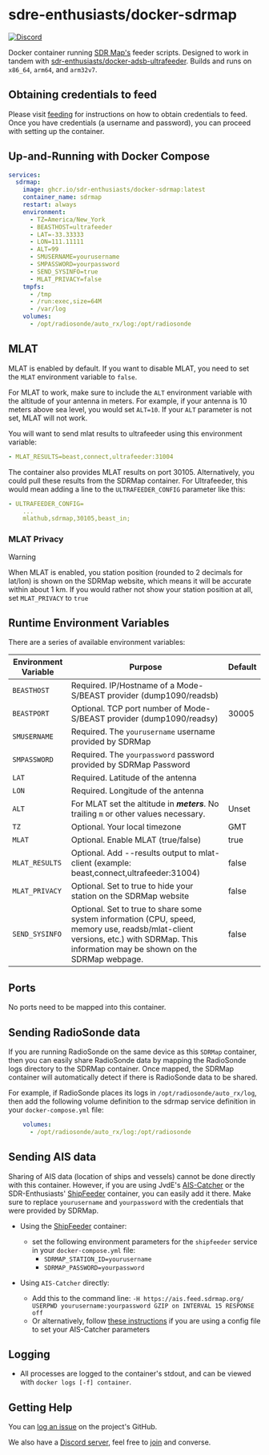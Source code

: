 # sdre-enthusiasts/docker-sdrmap

[![Discord](https://img.shields.io/discord/734090820684349521)](https://discord.gg/sTf9uYF)

Docker container running [SDR Map's](http://sdrmap.org) feeder scripts. Designed to work in tandem with [sdr-enthusiasts/docker-adsb-ultrafeeder](https://github.com/sdr-enthusiasts/docker-adsb-ultrafeeder). Builds and runs on `x86_64`, `arm64`, and `arm32v7`.

## Obtaining credentials to feed

Please visit [feeding](https://github.com/sdrmap/docs/wiki/2.1-Feeding) for instructions on how to obtain credentials to feed. Once you have credentials (a username and password), you can proceed with setting up the container.

## Up-and-Running with Docker Compose

```yaml
services:
  sdrmap:
    image: ghcr.io/sdr-enthusiasts/docker-sdrmap:latest
    container_name: sdrmap
    restart: always
    environment:
      - TZ=America/New_York
      - BEASTHOST=ultrafeeder
      - LAT=-33.33333
      - LON=111.11111
      - ALT=99
      - SMUSERNAME=yourusername
      - SMPASSWORD=yourpassword
      - SEND_SYSINFO=true
      - MLAT_PRIVACY=false
    tmpfs:
      - /tmp
      - /run:exec,size=64M
      - /var/log
    volumes:
      - /opt/radiosonde/auto_rx/log:/opt/radiosonde
```

## MLAT

MLAT is enabled by default. If you want to disable MLAT, you need to set the `MLAT` environment variable to `false`.

For MLAT to work, make sure to include the `ALT` environment variable with the altitude of your antenna in meters. For example, if your antenna is 10 meters above sea level, you would set `ALT=10`. If your `ALT` parameter is not set, MLAT will not work.

You will want to send mlat results to ultrafeeder using this environment variable:

```yaml
- MLAT_RESULTS=beast,connect,ultrafeeder:31004
```

The container also provides MLAT results on port 30105. Alternatively, you could pull these results from the SDRMap container. For Ultrafeeder, this would mean adding a line to the `ULTRAFEEDER_CONFIG` parameter like this:

```yaml
- ULTRAFEEDER_CONFIG=
    ...
    mlathub,sdrmap,30105,beast_in;
```

### MLAT Privacy

> [!WARNING]
> When MLAT is enabled, you station position (rounded to 2 decimals for lat/lon) is shown on the SDRMap website, which means it will be accurate within about 1 km.
> If you would rather not show your station position at all, set `MLAT_PRIVACY` to `true`

## Runtime Environment Variables

There are a series of available environment variables:

| Environment Variable | Purpose                                                                                  | Default        |
| -------------------- | ---------------------------------------------------------------------------------------- | -------------- |
| `BEASTHOST`          | Required. IP/Hostname of a Mode-S/BEAST provider (dump1090/readsb)                       |                |
| `BEASTPORT`          | Optional. TCP port number of Mode-S/BEAST provider (dump1090/readsy)                     | 30005          |
| `SMUSERNAME`         | Required. The `yourusername` username provided by SDRMap                                                                        |  |
| `SMPASSWORD`         | Required. The `yourpassword` password provided by SDRMap Password                                                               |  |
| `LAT`                | Required. Latitude of the antenna                                                        |                |
| `LON`                | Required. Longitude of the antenna                                                       |                |
| `ALT`                | For MLAT set the altitude in **_meters_**. No trailing `m` or other values necessary.    | Unset          |
| `TZ`                 | Optional. Your local timezone                                                            | GMT            |
| `MLAT`               | Optional. Enable MLAT (true/false)                                                       | true          |
| `MLAT_RESULTS`       | Optional. Add --results output to mlat-client (example: beast,connect,ultrafeeder:31004) | false          |
| `MLAT_PRIVACY`       | Optional. Set to true to hide your station on the SDRMap website                        | false          |
| `SEND_SYSINFO`       | Optional. Set to true to share some system information (CPU, speed, memory use, readsb/mlat-client versions, etc.) with SDRMap. This information may be shown on the SDRMap webpage. | false |

## Ports

No ports need to be mapped into this container.

## Sending RadioSonde data

If you are running RadioSonde on the same device as this `SDRMap` container, then you can easily share RadioSonde data by mapping the RadioSonde logs directory to the SDRMap container. Once mapped, the SDRMap container will automatically detect if there is RadioSonde data to be shared.

For example, if RadioSonde places its logs in `/opt/radiosonde/auto_rx/log`, then add the following volume definition to the sdrmap service definition in your `docker-compose.yml` file:

```yaml
    volumes:
      - /opt/radiosonde/auto_rx/log:/opt/radiosonde
```

## Sending AIS data

Sharing of AIS data (location of ships and vessels) cannot be done directly with this container. However, if you are using JvdE's [AIS-Catcher](https://github.com/jvde-github/ais-catcher) or the SDR-Enthusiasts' [ShipFeeder](https://github.com/sdr-enthusiasts/docker-shipfeeder) container, you can easily add it there. Make sure to replace `yourusername` and `yourpassword` with the credentials that were provided by SDRMap.

- Using the [ShipFeeder](https://github.com/sdr-enthusiasts/docker-shipfeeder) container:
  - set the following environment parameters for the `shipfeeder` service in your `docker-compose.yml` file:
    - `SDRMAP_STATION_ID=yourusername`
    - `SDRMAP_PASSWORD=yourpassword`
  
- Using `AIS-Catcher` directly:
  - Add this to the command line: `-H https://ais.feed.sdrmap.org/ USERPWD yourusername:yourpassword GZIP on INTERVAL 15 RESPONSE off`
  - Or alternatively, follow [these instructions](https://github.com/sdrmap/docs/wiki/5.-AIS#adjust-config-file) if you are using a config file to set your AIS-Catcher parameters

## Logging

- All processes are logged to the container's stdout, and can be viewed with `docker logs [-f] container`.

## Getting Help

You can [log an issue](https://github.com/sdr-enthusiasts/docker-sdrmap/issues) on the project's GitHub.

We also have a [Discord server](https://discord.gg/sTf9uYF), feel free to [join](https://discord.gg/sTf9uYF) and converse.
